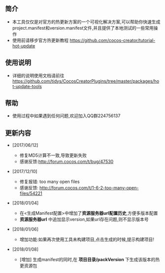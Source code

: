 ## 简介
- 本工具仅仅是对官方的热更新方案的一个可视化解决方案,可以帮助你快速生成project.manifest和version.manifest文件,并且提供了本地测试的一些常用操作
- 使用前请移步官方热更新教程 https://github.com/cocos-creator/tutorial-hot-update

## 使用说明
- 详细的说明使用文档请前往
https://github.com/tidys/CocosCreatorPlugins/tree/master/packages/hot-update-tools

## 帮助 
- 使用过程中如果遇到任何问题,欢迎加入QQ群224756137
## 更新内容
- [2017/06/12]  
    - 修复MD5计算不一致,导致更新失败  
    - 感谢反馈:http://forum.cocos.com/t/bug/47530    
 
- [2017/12/10]  
    - 修复报错: too many open files   
    - 感谢反馈: http://forum.cocos.com/t/1-6-2-too-many-open-files/54221

- [2018/01/04]  
    - 在<生成Manifest配置>中增加了**资源服务器url配置历史**,方便多版本配置 
    - **资源服务器url** 中追加显示version,如果url存在问题,则不显示版本号   
    
- [2018/01/06]
    - 增加功能:如果再次使用工具未构建项目,点击生成的时候,提示构建项目!   
- [2018/01/08]
    - [增加] 生成manifest的同时,在 **项目目录/packVersion** 下生成该版本的热更资源包       